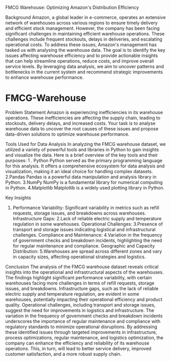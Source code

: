 FMCG Warehouse: Optimizing Amazon's Distribution Efficiency

Background 
Amazon, a global leader in e-commerce, operates an extensive network of warehouses across various regions to ensure timely delivery and efficient stock management. However, the company has been facing significant challenges in maintaining efficient warehouse operations. These challenges include frequent stockouts, delays in deliveries, and escalating operational costs. To address these issues, Amazon's management has tasked us with analysing the warehouse data. The goal is to identify the key issues affecting warehouse efficiency and to provide actionable insights that can help streamline operations, reduce costs, and improve overall service levels. By leveraging data analysis, we aim to uncover patterns and bottlenecks in the current system and recommend strategic improvements to enhance warehouse performance.
# FMCG-Warehouse

Problem Statement 
Amazon is experiencing inefficiencies in its warehouse operations. These inefficiencies are affecting the supply chain, leading to stockouts, delivery delays, and increased costs. Your task is to analyse warehouse data to uncover the root causes of these issues and propose data-driven solutions to optimize warehouse performance.

Tools Used for Data Analysis
In analyzing the FMCG warehouse dataset, we utilized a variety of powerful tools and libraries in Python to gain insights and visualize the data. Here is a brief overview of the key tools and their purposes:
1 . Python
Python served as the primary programming language for this analysis. It offers a comprehensive ecosystem for data analysis and visualization, making it an ideal choice for handling complex datasets.
2.Pandas
Pandas is a powerful data manipulation and analysis library in Python. 
3.NumPy
NumPy is a fundamental library for numerical computing in Python.
4.Matplotlib
Matplotlib is a widely used plotting library in Python.

Key Insights 
1. Performance Variability:
Significant variability in metrics such as refill requests, storage issues, and breakdowns across warehouses.
Infrastructure Gaps:
2.Lack of reliable electric supply and temperature regulation in some warehouses.
Operational Challenges:
3.Presence of transport and storage issues indicating logistical and infrastructural challenges.
Compliance and Maintenance:
4.Variation in the frequency of government checks and breakdown incidents, highlighting the need for regular maintenance and compliance.
Geographic and Capacity Distribution:
5.Warehouses are spread across different zones and vary in capacity sizes, affecting operational strategies and logistics.

Conclusion
The analysis of the FMCG warehouse dataset reveals critical insights into the operational and infrastructural aspects of the warehouses. The findings highlight significant performance variability, with certain warehouses facing more challenges in terms of refill requests, storage issues, and breakdowns. Infrastructure gaps, such as the lack of reliable electric supply and temperature regulation, are evident in some warehouses, potentially impacting their operational efficiency and product quality.
Operational challenges, including transport and storage issues, suggest the need for improvements in logistics and infrastructure. The variation in the frequency of government checks and breakdown incidents underscores the importance of regular maintenance and compliance with regulatory standards to minimize operational disruptions.
By addressing these identified issues through targeted improvements in infrastructure, process optimizations, regular maintenance, and logistics optimization, the company can enhance the efficiency and reliability of its warehouse operations. This, in turn, will lead to better service delivery, improved customer satisfaction, and a more robust supply chain.







